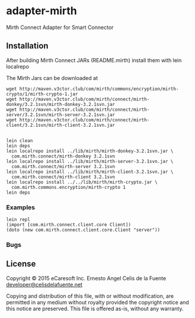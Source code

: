 # adapter-mirth

Mirth Connect Adapter for Smart Connector

## Installation

After building Mirth Connect JARs (README.mirth) install them with lein
localrepo

The Mirth Jars can be downloaded at

    wget http://maven.v3ctor.club/com/mirth/commons/encryption/mirth-crypto/1/mirth-crypto-1.jar
    wget http://maven.v3ctor.club/com/mirth/connect/mirth-donkey/3.2.1svn/mirth-donkey-3.2.1svn.jar
    wget http://maven.v3ctor.club/com/mirth/connect/mirth-server/3.2.1svn/mirth-server-3.2.1svn.jar
    wget http://maven.v3ctor.club/com/mirth/connect/mirth-client/3.2.1svn/mirth-client-3.2.1svn.jar


    lein clean
    lein deps
    lein localrepo install ../lib/mirth/mirth-donkey-3.2.1svn.jar \
      com.mirth.connect/mirth-donkey 3.2.1svn
    lein localrepo install ../lib/mirth/mirth-server-3.2.1svn.jar \
      com.mirth.connect/mirth-server 3.2.1svn
    lein localrepo install ../lib/mirth/mirth-client-3.2.1svn.jar \
      com.mirth.connect/mirth-client 3.2.1svn
    lein localrepo install ../../lib/mirth/mirth-crypto.jar \
      com.mirth.commons.encryption/mirth-crypto 1
    lein deps


### Examples


    lein repl
    (import [com.mirth.connect.client.core Client])
    (doto (new com.mirth.connect.client.core.Client "server"))



### Bugs

## License

Copyright © 2015 eCaresoft Inc.
Ernesto Angel Celis de la Fuente <developer@celisdelafuente.net>

Copying and distribution of this file, with or without modification, are
permitted in any medium without royalty provided the copyright notice
and this notice are preserved.  This file is offered as-is, without any
warranty.
